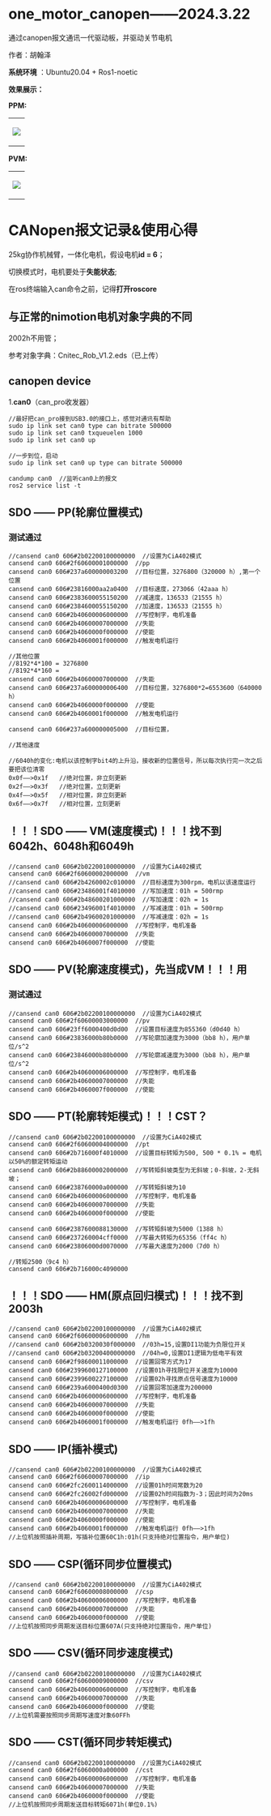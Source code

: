 # one_motor_canopen——2024.3.22
通过canopen报文通讯一代驱动板，并驱动关节电机

作者：胡翰泽

**系统环境** ：Ubuntu20.04 + Ros1-noetic

**效果展示：**

**PPM:**
<div align="center">
<table>
<tr>
<td>

![](https://github.com/UCAS-IAMT/one_motor_canopen/blob/main/PPM.gif)  

</td>
</tr>
</table>
</div>

**PVM:**
<div align="center">
<table>
<tr>
<td>

![](https://github.com/UCAS-IAMT/one_motor_canopen/blob/main/PVM.gif)  

</td>
</tr>
</table>
</div>

# CANopen报文记录&使用心得

25kg协作机械臂，一体化电机，假设电机**id = 6**；

切换模式时，电机要处于**失能状态**;

在ros终端输入can命令之前，记得**打开roscore**

## 与正常的nimotion电机对象字典的不同
2002h不用管；

参考对象字典：Cnitec_Rob_V1.2.eds（已上传）

## canopen device
1.**can0**（can_pro收发器）
```
//最好把can_pro接到USB3.0的接口上，感觉对通讯有帮助
sudo ip link set can0 type can bitrate 500000
sudo ip link set can0 txqueuelen 1000
sudo ip link set can0 up
```
```
//一步到位，启动
sudo ip link set can0 up type can bitrate 500000
```

```
candump can0  //监听can0上的报文
ros2 service list -t
```


## SDO —— PP(轮廓位置模式)
### 测试通过
```
//cansend can0 606#2b02200100000000  //设置为CiA402模式
cansend can0 606#2f60600001000000  //pp
cansend can0 606#237a600000003200  //目标位置，3276800（320000 h）,第一个位置
cansend can0 606#23816000aa2a0400  //目标速度，273066（42aaa h）
cansend can0 606#2383600055150200  //减速度，136533（21555 h）
cansend can0 606#2384600055150200  //加速度，136533（21555 h）
cansend can0 606#2b40600006000000  //写控制字，电机准备
cansend can0 606#2b40600007000000  //失能
cansend can0 606#2b4060000f000000  //使能
cansend can0 606#2b4060001f000000  //触发电机运行

//其他位置
//8192*4*100 = 3276800
//8192*4*160 = 
cansend can0 606#2b40600007000000  //失能
cansend can0 606#237a600000006400  //目标位置，3276800*2=6553600（640000 h）
cansend can0 606#2b4060000f000000  //使能
cansend can0 606#2b4060001f000000  //触发电机运行

cansend can0 606#237a600000005000  //目标位置，

//其他速度

```
```
//6040h的变化:电机以该控制字bit4的上升沿，接收新的位置信号，所以每次执行完一次之后要把该位清零
0x0f——>0x1f   //绝对位置，非立刻更新
0x2f——>0x3f   //绝对位置，立刻更新
0x4f——>0x5f   //相对位置，非立刻更新
0x6f——>0x7f   //相对位置，立刻更新
```

## ！！！SDO —— VM(速度模式)！！！找不到6042h、6048h和6049h

```
//cansend can0 606#2b02200100000000  //设置为CiA402模式
cansend can0 606#2f60600002000000  //vm
//cansend can0 606#2b4260002c010000  //目标速度为300rpm，电机以该速度运行
//cansend can0 606#23486001f4010000  //写加速度：01h = 500rmp
//cansend can0 606#2b48600201000000  //写加速度：02h = 1s
//cansend can0 606#23496001f4010000  //写减速度：01h = 500rmp
//cansend can0 606#2b49600201000000  //写减速度：02h = 1s
cansend can0 606#2b40600006000000  //写控制字，电机准备
cansend can0 606#2b40600007000000  //失能
cansend can0 606#2b4060007f000000  //使能
```

## SDO —— PV(轮廓速度模式)，先当成VM！！！用
### 测试通过
```
//cansend can0 606#2b02200100000000  //设置为CiA402模式
cansend can0 606#2f60600003000000  //pv
cansend can0 606#23ff6000400d0d00  //设置目标速度为855360（d0d40 h）
cansend can0 606#23836000b80b0000  //写轮廓加速度为3000（bb8 h），用户单位/s^2
cansend can0 606#23846000b80b0000  //写轮廓减速度为3000（bb8 h），用户单位/s^2
cansend can0 606#2b40600006000000  //写控制字，电机准备
cansend can0 606#2b40600007000000  //失能
cansend can0 606#2b4060007f000000  //使能
```

## SDO —— PT(轮廓转矩模式)！！！CST？

```
//cansend can0 606#2b02200100000000  //设置为CiA402模式
cansend can0 606#2f60600004000000  //pt
cansend can0 606#2b716000f4010000  //设置目标转矩为500, 500 * 0.1% = 电机以50%的额定转矩运动
cansend can0 606#2b88600002000000  //写转矩斜坡类型为无斜坡；0-斜坡，2-无斜坡；
cansend can0 606#238760000a000000  //写转矩斜坡为10
cansend can0 606#2b40600006000000  //写控制字，电机准备
cansend can0 606#2b40600007000000  //失能
cansend can0 606#2b4060000f000000  //使能
```
```
cansend can0 606#2387600088130000  //写转矩斜坡为5000（1388 h）
cansend can0 606#237260004cff0000  //写最大转矩为65356（ff4c h）
cansend can0 606#23806000d0070000  //写最大速度为2000（7d0 h）

//转矩2500（9c4 h）
cansend can0 606#2b716000c4090000
```

## ！！！SDO —— HM(原点回归模式)！！！找不到2003h

```
//cansend can0 606#2b02200100000000  //设置为CiA402模式
cansend can0 606#2f60600006000000  //hm
//cansend can0 606#2b0320030f000000  //03h=15,设置DI1功能为负限位开关
//cansend can0 606#2b03200400000000  //04h=0,设置DI1逻辑为低电平有效
cansend can0 606#2f98600011000000  //设置回零方式为17
cansend can0 606#2399600127100000  //设置01h寻找限位开关速度为10000
cansend can0 606#2399600227100000  //设置02h寻找原点信号速度为10000
cansend can0 606#239a6000400d0300  //设置回零加速度为200000
cansend can0 606#2b40600006000000  //写控制字，电机准备
cansend can0 606#2b40600007000000  //失能
cansend can0 606#2b4060000f000000  //使能
cansend can0 606#2b4060001f000000  //触发电机运行 0fh——>1fh
```

## SDO —— IP(插补模式)

```
//cansend can0 606#2b02200100000000  //设置为CiA402模式
cansend can0 606#2f60600007000000  //ip
cansend can0 606#2fc2600114000000  //设置01h时间常数为20
cansend can0 606#2fc26002fd000000  //设置02h时间指数为-3；因此时间为20ms
cansend can0 606#2b40600006000000  //写控制字，电机准备
cansend can0 606#2b40600007000000  //失能
cansend can0 606#2b4060000f000000  //使能
cansend can0 606#2b4060001f000000  //触发电机运行 0fh——>1fh
//上位机按照插补周期，写插补位置60C1h:01h(只支持绝对位置指令，用户单位)
```

## SDO —— CSP(循环同步位置模式)

```
//cansend can0 606#2b02200100000000  //设置为CiA402模式
cansend can0 606#2f60600008000000  //csp
cansend can0 606#2b40600006000000  //写控制字，电机准备
cansend can0 606#2b40600007000000  //失能
cansend can0 606#2b4060000f000000  //使能
//上位机按照同步周期发送目标位置607A(只支持绝对位置指令，用户单位)
```

## SDO —— CSV(循环同步速度模式)

```
//cansend can0 606#2b02200100000000  //设置为CiA402模式
cansend can0 606#2f60600009000000  //csv
cansend can0 606#2b40600006000000  //写控制字，电机准备
cansend can0 606#2b40600007000000  //失能
cansend can0 606#2b4060000f000000  //使能
//上位机需要按照同步周期写速度对象60FFh
```

## SDO —— CST(循环同步转矩模式)

```
//cansend can0 606#2b02200100000000  //设置为CiA402模式
cansend can0 606#2f6060000a000000  //cst
cansend can0 606#2b40600006000000  //写控制字，电机准备
cansend can0 606#2b40600007000000  //失能
cansend can0 606#2b4060000f000000  //使能
//上位机按照同步周期发送目标转矩6071h(单位0.1%)
```


